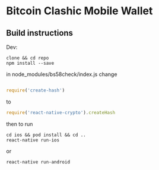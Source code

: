 # Bitcoin Clashic Mobile Wallet

## Build instructions

Dev:
```
clone && cd repo
npm install --save
```
in node_modules/bs58check/index.js change
```javascript

require('create-hash') 
```
to
```javascript 
require('react-native-crypto').createHash
```

then to run

```
cd ios && pod install && cd ..
react-native run-ios
```
or 
```
react-native run-android
```